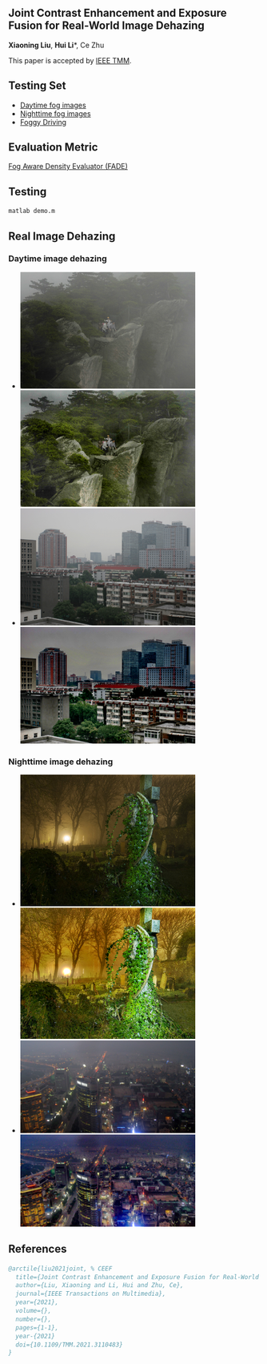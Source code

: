 ## Joint Contrast Enhancement and Exposure Fusion for Real-World Image Dehazing
**Xiaoning Liu**, **Hui Li***, Ce Zhu

This paper is accepted by [IEEE TMM](https://ieeexplore.ieee.org/document/9537303).

## Testing Set
* [Daytime fog images](https://www.cs.huji.ac.il/w~raananf/projects/dehaze_cl/results/)
* [Nighttime fog images](https://github.com/chaimi2013/MRP)
* [Foggy Driving](http://people.ee.ethz.ch/~csakarid/SFSU_synthetic/)

## Evaluation Metric
[Fog Aware Density Evaluator (FADE)](http://live.ece.utexas.edu/research/fog/index.html)

## Testing

```python
matlab demo.m
```

## Real Image Dehazing
### Daytime image dehazing
- <img src="InputImages/cliff_input.png" width="350px"/> <img src="result/cliff_input_Proposed.png" width="350px"/>
- <img src="InputImages/buildings_input.png" width="350px"/> <img src="result/buildings_input_Proposed.png" width="350px"/>
### Nighttime image dehazing
- <img src="NightTime/flickr10.bmp" width="350px" hight="320px"/> <img src="NightResults/flickr10_Proposed.png" width="350px" hight="320px"/>
- <img src="NightTime/flickr20.bmp" width="350px"/> <img src="NightResults/flickr20_Proposed.png" width="350px"/>


References
----------
```BibTex
@arctile{liu2021joint, % CEEF
  title={Joint Contrast Enhancement and Exposure Fusion for Real-World Image Dehazing},
  author={Liu, Xiaoning and Li, Hui and Zhu, Ce},  
  journal={IEEE Transactions on Multimedia},   
  year={2021},  
  volume={},  
  number={},  
  pages={1-1},  
  year-{2021}
  doi={10.1109/TMM.2021.3110483}
}
```
